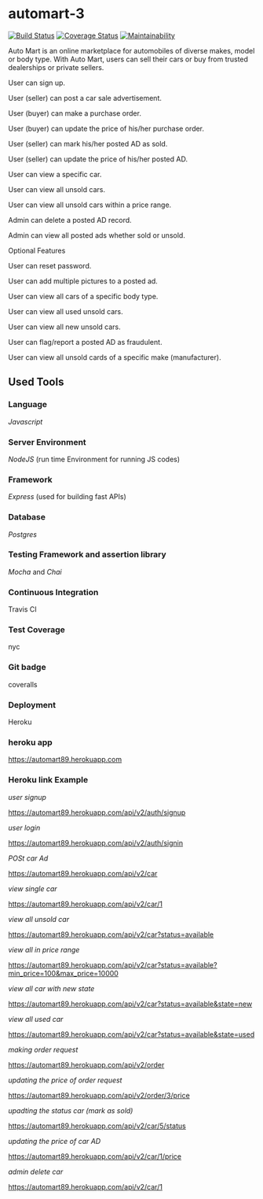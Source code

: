# automart-3

[![Build Status](https://travis-ci.org/emmanueltct/automart-3.svg?branch=develop)](https://travis-ci.org/emmanueltct/automart-3)  [![Coverage Status](https://coveralls.io/repos/github/emmanueltct/automart-3/badge.svg?branch=develop)](https://coveralls.io/github/emmanueltct/automart-3?branch=develop)      [![Maintainability](https://api.codeclimate.com/v1/badges/9e4542a98921206d571f/maintainability)](https://codeclimate.com/github/emmanueltct/AutoMart/maintainability)

Auto Mart is an online marketplace for automobiles of diverse makes, model or body type. With
Auto Mart, users can sell their cars or buy from trusted dealerships or private sellers.

User can sign up.



User (seller) can post a car sale advertisement.

User (buyer) can make a purchase order.

User (buyer) can update the price of his/her purchase order.

User (seller) can mark his/her posted AD as sold.

User (seller) can update the price of his/her posted AD.

User can view a specific car.

User can view all unsold cars.

User can view all unsold cars within a price range.

Admin can delete a posted AD record.

Admin can view all posted ads whether sold or unsold.

Optional Features

User can reset password.

User can add multiple pictures to a posted ad.

User can view all cars of a specific body type.

User can view all used unsold cars.

User can view all new unsold cars.

User can flag/report a posted AD as fraudulent.

User can view all unsold cards of a specific make (manufacturer).


## Used Tools

### Language
*Javascript*
### Server Environment

 *NodeJS* (run time Environment for running JS codes)

### Framework

 *Express* (used for building fast APIs)

### Database
 *Postgres*
### Testing Framework and assertion library
 *Mocha* and *Chai*

### Continuous Integration

Travis CI
### Test Coverage
nyc

### Git badge

coveralls

### Deployment
Heroku
### heroku app
https://automart89.herokuapp.com

### Heroku link Example

*user signup*

https://automart89.herokuapp.com/api/v2/auth/signup

*user login*

https://automart89.herokuapp.com/api/v2/auth/signin

*POSt car Ad*

https://automart89.herokuapp.com/api/v2/car

*view single car*

https://automart89.herokuapp.com/api/v2/car/1

*view all unsold car*

https://automart89.herokuapp.com/api/v2/car?status=available

*view all in price range*

https://automart89.herokuapp.com/api/v2/car?status=available?min_price=100&max_price=10000

*view all car with new state*

https://automart89.herokuapp.com/api/v2/car?status=available&state=new

*view all used car*

https://automart89.herokuapp.com/api/v2/car?status=available&state=used

*making order request*

https://automart89.herokuapp.com/api/v2/order

*updating the price of order request*

https://automart89.herokuapp.com/api/v2/order/3/price

*upadting the status car (mark as sold)*

https://automart89.herokuapp.com/api/v2/car/5/status

*updating the price of car AD*

https://automart89.herokuapp.com/api/v2/car/1/price

*admin delete car*

https://automart89.herokuapp.com/api/v2/car/1


